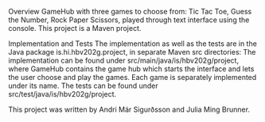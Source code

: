 Overview
GameHub with three games to choose from: Tic Tac Toe, Guess the Number, Rock Paper Scissors, played through text interface using the console. 
This project is a Maven project. 

Implementation and Tests
The implementation as well as the tests are in the Java package is.hi.hbv202g.project, in separate Maven src directories:
The implementation can be found under src/main/java/is/hbv202g/project, where GameHub contains the game hub which starts the interface and lets the user choose and play the games. 
Each game is separately implemented under its name. 
The tests can be found under src/test/java/is/hbv202g/project. 

This project was written by Andri Már Sigurðsson and Julia Ming Brunner. 
